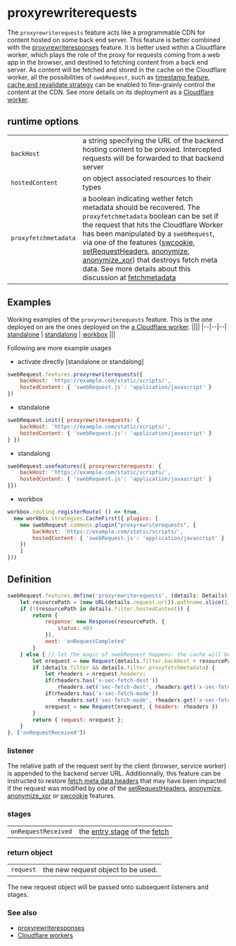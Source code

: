 # proxyrewriterequests
The `proxyrewriterequests` feature acts like a programmable CDN for content hosted on some back end server. This feature is better combined with the [proxyrewriteresponses](proxyrewriteresponses.md) feature. It is better used within a Cloudflare worker, which plays the role of the proxy for requests coming from a web app in the browser, and destined to fetching content from a back end server. As content will be fetched and stored in the cache on the Cloudflare worker, all the possibilities of `swebRequest`, such as [timestamp feature](timestamp.md), [cache and revalidate strategy](../strategies/cacheAndRevalidate.md) can be enabled to fine-grainly control the content at the CDN. See more details on its deployment as a [Cloudflare worker](../contexts/cloudflare.md). 


## runtime options
||| 
|--|--| 
| `backHost` | a string specifying the URL of the backend hosting content to be proxied. Intercepted requests will be forwarded to that backend server
| `hostedContent` | on object associated resources to their types
| `proxyfetchmetadata` | a boolean indicating wether fetch metadata should be recovered.  The `proxyfetchmetadata` boolean can be set if the request that hits the Cloudflare Worker has been manipulated by a `swebRequest`, via one of the features ([swcookie](swcookie.md), [setRequestHeaders](setRequestHeaders.md), [anonymize](anonymize.md), [anonymize_xor](anonymize_xor.md)) that destroys fetch meta data. See more details about this discussion at [fetchmetadata](../utils/fetchmetadata.md)



## Examples
Working examples of the `proxyrewriterequests` feature. This is the one deployed on  are the ones deployed on the [a Cloudflare worker](../contexts/cloudflare.md). 
||||
|--|--|--|
[standalone](../examples/proxyrewriterequests.js) | [standalong](../examples/uproxyrewriterequests.js) | [workbox](../examples/wproxyrewriterequests.js) 
|||

Following are more example usages

- activate directly [standalone or standalong]
```javascript
swebRequest.features.proxyrewriterequests({
    backHost: 'https://example.com/static/scripts/',
    hostedContent: { 'swebRequest.js': 'application/javascript' }
}) 
```

- standalone
```javascript
swebRequest.init({ proxyrewriterequests: {
    backHost: 'https://example.com/static/scripts/',
    hostedContent: { 'swebRequest.js': 'application/javascript' }
} })
```

- standalong
```javascript
swebRequest.usefeatures({ proxyrewriterequests: {
    backHost: 'https://example.com/static/scripts/',
    hostedContent: { 'swebRequest.js': 'application/javascript' }
}})
```

- workbox
```javascript
workbox.routing.registerRoute( () => true,
  new workbox.strategies.CacheFirst({ plugins: [ 
    new swebRequest.commons.plugin("proxyrewriterequests", {
        backHost: 'https://example.com/static/scripts/',
        hostedContent: { 'swebRequest.js': 'application/javascript' }
    })
    ]
}))
```
## Definition

```javascript
swebRequest.features.define('proxyrewriterequests', (details: Details) => {
    let resourcePath = (new URL(details.request.url)).pathname.slice(1)
    if (!(resourcePath in details.filter.hostedContent)) {
        return { 
            response: new Response(resourcePath, {
                status: 403
            }),
            next: 'onRequestCompleted'
        }
    } else { // let the magic of swebRequest happens: the cache will be used, otherwise, the network
        let nrequest = new Request(details.filter.backHost + resourcePath, details.request);
        if (details.filter && details.filter.proxyfetchmetadata) {
            let rheaders = nrequest.headers;
            if(rheaders.has('x-sec-fetch-dest'))
                rheaders.set('sec-fetch-dest', rheaders.get('x-sec-fetch-dest') as string)
            if(rheaders.has('x-sec-fetch-mode'))
                rheaders.set('sec-fetch-mode', rheaders.get('x-sec-fetch-mode') as string)
            nrequest = new Request(nrequest, { headers: rheaders })
        }
        return { request: nrequest };
    }
}, ['onRequestReceived'])
```

### listener
The relative path of the request sent by the client (browser, service worker) is appended to the backend server URL. Additionnally, this feature can be instructed to restore [fetch meta data headers](../utils/fetchmetadata.md) that may have been impacted if the request was modified by one of the [setRequestHeaders](setRequestHeaders.md), [anonymize](anonymize.md), [anonymize_xor](anonymize_xor.md) or [swcookie](swcookie.md) features. 

### stages 
||| 
|--|--| 
`onRequestReceived` | the [entry stage](../stages/onReques) of the [fetch](../events/fetch.md)


### return object
||| 
|--|--|
`request` | the new request object to be used.

The new request object will be passed onto subsequent listeners and stages.  

### See also
- [proxyrewriteresponses](proxyrewriteresponses.md)
- [Cloudflare workers](../contexts/cloudflare.md)
